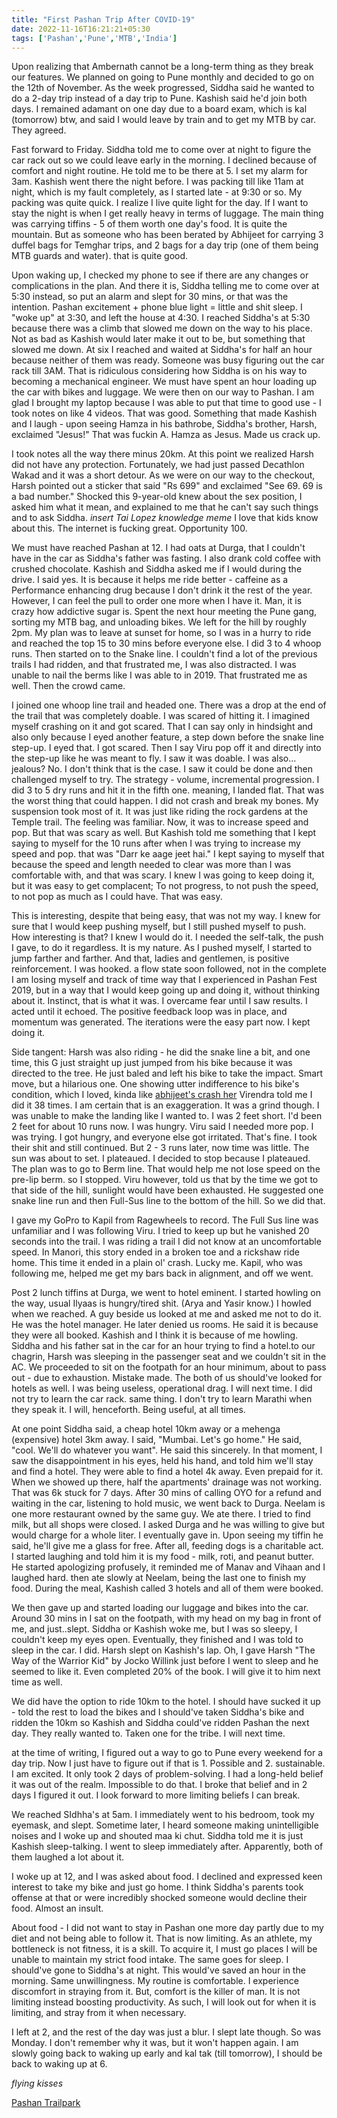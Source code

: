 ```yaml
---
title: "First Pashan Trip After COVID-19"
date: 2022-11-16T16:21:21+05:30
tags: ['Pashan','Pune','MTB','India']
---
```

Upon realizing that Ambernath cannot be a long-term thing as they break our features. We planned on going to Pune monthly and decided to go on the 12th of November. As the week progressed, Siddha said he wanted to do a 2-day trip instead of a day trip to Pune. Kashish said he'd join both days. I remained adamant on one day due to a board exam, which is kal (tomorrow) btw, and said I would leave by train and to get my MTB by car. They agreed.

Fast forward to Friday. Siddha told me to come over at night to figure the car rack out so we could leave early in the morning.  I declined because of comfort and night routine. He told me to be there at 5.  I set my alarm for 3am. Kashish went there the night before. I was packing till like 11am at night, which is my fault completely, as I started late - at 9:30 or so. My packing was quite quick. I realize I live quite light for the day. If I want to stay the night is when I get really heavy in terms of luggage. The main thing was carrying tiffins - 5 of them worth one day's food. It is quite the mountain. But as someone who has been berated by Abhijeet for carrying 3 duffel bags for Temghar trips, and 2 bags for a day trip (one of them being MTB guards and water). that is quite good.

Upon waking up, I checked my phone to see if there are any changes or complications in the plan. And there it is, Siddha telling me to come over at 5:30 instead, so put an alarm and slept for 30 mins, or that was the intention. Pashan excitement + phone blue light = little and shit sleep. I "woke up" at 3:30, and left the house at 4:30. I reached Siddha's at 5:30 because there was a climb that slowed me down on the way to his place. Not as bad as Kashish would later make it out to be, but something that slowed me down. At six I reached and waited at Siddha's for half an hour because neither of them was ready. Someone was busy figuring out the car rack till 3AM. That is ridiculous considering how Siddha is on his way to becoming a mechanical engineer. We must have spent an hour loading up the car with bikes and luggage. We were then on our way to Pashan. I am glad I brought my laptop because I was able to put that time to good use - I took notes on like 4 videos. That was good. Something that made Kashish and I laugh - upon seeing Hamza in his bathrobe, Siddha's brother, Harsh, exclaimed "Jesus!" That was fuckin A. Hamza as Jesus. Made us crack up.

I took notes all the way there minus 20km. At this point we realized Harsh did not have any protection. Fortunately, we had just passed Decathlon Wakad and it was a short detour. As we were on our way to the checkout, Harsh pointed out a sticker that said "Rs 699" and exclaimed "See 69. 69 is a bad number." Shocked this 9-year-old knew about the sex position, I asked him what it mean, and explained to me that he can't say such things and to ask Siddha. *insert Tai Lopez knowledge meme* I love that kids know about this. The internet is fucking great. Opportunity 100.

We must have reached Pashan at 12. I had oats at Durga, that I couldn't have in the car as Siddha's father was fasting. I also drank cold coffee with crushed chocolate. Kashish and Siddha asked me if I would during the drive. I said yes. It is because it helps me ride better - caffeine as a Performance enhancing drug because I don't drink it the rest of the year. However, I can feel the pull to order one more when I have it. Man, it is crazy how addictive sugar is. Spent the next hour meeting the Pune gang, sorting my MTB bag, and unloading bikes. We left for the hill by roughly 2pm. My plan was to leave at sunset for home, so I was in a hurry to ride and reached the top 15 to 30 mins before everyone else. I did 3 to 4 whoop runs. Then started on to the Snake line. I couldn't find a lot of the previous trails I had ridden, and that frustrated me, I was also distracted. I was unable to nail the berms like I was able to in 2019. That frustrated me as well. Then the crowd came.

I joined one whoop line trail and headed one. There was a drop at the end of the trail that was completely doable. I was scared of hitting it. I imagined myself crashing on it and got scared. That I can say only in hindsight and also only because I eyed another feature, a step down before the snake line step-up. I eyed that. I got scared. Then I say Viru pop off it and directly into the step-up like he was meant to fly. I saw it was doable. I was also... jealous? No. I don't think that is the case. I saw it could be done and then challenged myself to try. The strategy - volume, incremental progression.  I did 3 to 5 dry runs and hit it in the fifth one. meaning, I landed flat. That was the worst thing that could happen. I did not crash and break my bones. My suspension took most of it. It was just like riding the rock gardens at the Temple trail. The feeling was familiar. Now, it was to increase speed and pop. But that was scary as well. But Kashish told me something that I kept saying to myself for the 10 runs after when I was trying to increase my speed and pop. that was "Darr ke aage jeet hai." I kept saying to myself that because the speed and length needed to clear was more than I was comfortable with, and that was scary. I knew I was going to keep doing it, but it was easy to get complacent; To not progress, to not push the speed, to not pop as much as I could have. That was easy.

This is interesting, despite that being easy, that was not my way. I knew for sure that I would keep pushing myself, but I still pushed myself to push. How interesting is that? I knew I would do it. I needed the self-talk, the push I gave, to do it regardless. It is my nature. As I pushed myself, I started to jump farther and farther. And that, ladies and gentlemen, is positive reinforcement. I was hooked. a flow state soon followed, not in the complete I am losing myself and track of time way that I experienced in Pashan Fest 2019, but in a way that I would keep going up and doing it, without thinking about it. Instinct, that is what it was. I overcame fear until I saw results. I acted until it echoed. The positive feedback loop was in place, and momentum was generated. The iterations were the easy part now. I kept doing it.

Side tangent: Harsh was also riding - he did the snake line a bit, and one time, this G just straight up just jumped from his bike because it was directed to the tree. He just baled and left his bike to take the impact. Smart move, but a hilarious one. One showing utter indifference to his bike's condition, which I loved, kinda like [abhijeet's crash her]() Virendra told me I did it 38 times. I am certain that is an exaggeration. It was a grind though. I was unable to make the landing like I wanted to. I was 2 feet short. I'd been 2 feet for about 10 runs now. I was hungry. Viru said I needed more pop. I was trying. I got hungry, and everyone else got irritated. That's fine. I took their shit and still continued. But 2 - 3 runs later, now time was little. The sun was about to set. I plateaued. I decided to stop because I plateaued. The plan was to go to Berm line. That would help me not lose speed on the pre-lip berm. so I stopped. Viru however, told us that by the time we got to that side of the hill, sunlight would have been exhausted. He suggested one snake line run and then Full-Sus line to the bottom of the hill. So we did that.

I gave my GoPro to Kapil from Ragewheels to record. The Full Sus line was unfamiliar and I was following Viru. I tried to keep up but he vanished 20 seconds into the trail. I was riding a trail I did not know at an uncomfortable speed. In Manori, this story ended in a broken toe and a rickshaw ride home. This time it ended in a plain ol' crash. Lucky me. Kapil, who was following me, helped me get my bars back in alignment, and off we went.

Post 2 lunch tiffins at Durga, we went to hotel eminent. I started howling on the way, usual Ilyaas is hungry/tired shit. (Arya and Yasir know.) I howled when we reached. A guy beside us looked at me and asked me not to do it. He was the hotel manager. He later denied us rooms. He said it is because they were all booked. Kashish and I think it is because of me howling. Siddha and his father sat in the car for an hour trying to find a hotel.to our chagrin, Harsh was sleeping in the passenger seat and we couldn't sit in the AC. We proceeded to sit on the footpath for an hour minimum, about to pass out - due to exhaustion. Mistake made. The both of us should've looked for hotels as well. I was being useless, operational drag. I will next time. I did not try to learn the car rack. same thing. I don't try to learn Marathi when they speak it. I will, henceforth. Being useful, at all times.

At one point Siddha said, a cheap hotel 10km away or a mehenga (expensive) hotel 3km away. I said, "Mumbai. Let's go home." He said, "cool. We'll do whatever you want". He said this sincerely. In that moment, I saw the disappointment in his eyes, held his hand, and told him we'll stay and find a hotel. They were able to find a hotel 4k away. Even prepaid for it. When we showed up there, half the apartments' drainage was not working. That was 6k stuck for 7 days. After 30 mins of calling OYO for a refund and waiting in the car, listening to hold music, we went back to Durga. Neelam is one more restaurant owned by the same guy. We ate there. I tried to find milk, but all shops were closed. I asked Durga and he was willing to give but would charge for a whole liter. I eventually gave in. Upon seeing my tiffin he said, he'll give me a glass for free. After all, feeding dogs is a charitable act. I started laughing and told him it is my food - milk, roti, and peanut butter. He started apologizing profusely, it reminded me of Manav and Vihaan and I laughed hard. then ate slowly at Neelam, being the last one to finish my food. During the meal, Kashish called 3 hotels and all of them were booked.

We then gave up and started loading our luggage and bikes into the car. Around 30 mins in I sat on the footpath, with my head on my bag in front of me, and just..slept. Siddha or Kashish woke me, but I was so sleepy, I couldn't keep my eyes open. Eventually, they finished and I was told to sleep in the car. I did. Harsh slept on Kashish's lap. Oh, I gave Harsh "The Way of the Warrior Kid" by Jocko Willink just before I went to sleep and he seemed to like it. Even completed 20% of the book. I will give it to him next time as well.

We did have the option to ride 10km to the hotel. I should have sucked it up - told the rest to load the bikes and I should've taken Siddha's bike and ridden the 10km so Kashish and Siddha could've ridden Pashan the next day. They really wanted to. Taken one for the tribe. I will next time.

at the time of writing, I figured out a way to go to Pune every weekend for a day trip. Now I just have to figure out if that is 1. Possible and 2. sustainable. I am excited. It only took 2 days of problem-solving. I had a long-held belief it was out of the realm. Impossible to do that. I broke that belief and in 2 days I figured it out. I look forward to more limiting beliefs I can break.

We reached SIdhha's at 5am. I immediately went to his bedroom, took my eyemask, and slept. Sometime later, I heard someone making unintelligible noises and I woke up and shouted maa ki chut. Siddha told me it is just Kashish sleep-talking. I went to sleep immediately after. Apparently, both of them laughed a lot about it.

I woke up at 12, and I was asked about food. I declined and expressed keen interest to take my bike and just go home. I think Siddha's parents took offense at that or were incredibly shocked someone would decline their food. Almost an insult.

About food - I did not want to stay in Pashan one more day partly due to my diet and not being able to follow it. That is now limiting. As an athlete, my bottleneck is not fitness, it is a skill. To acquire it, I must go places I will be unable to maintain my strict food intake. The same goes for sleep. I should've gone to Siddha's at night. This would've saved an hour in the morning. Same unwillingness. My routine is comfortable. I experience discomfort in straying from it. But, comfort is the killer of man. It is not limiting instead boosting productivity. As such, I will look out for when it is limiting, and stray from it when necessary.

I left at 2, and the rest of the day was just a blur. I slept late though. So was Monday. I don't remember why it was, but it won't happen again. I am slowly going back to waking up early and kal tak (till tomorrow), I should be back to waking up at 6.

*flying kisses*

[Pashan Trailpark](https://www.instagram.com/pashan_trailpark/)
